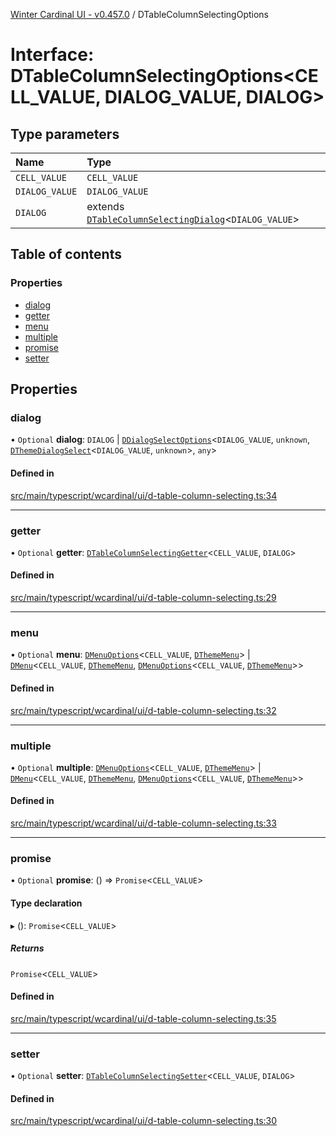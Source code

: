 [Winter Cardinal UI - v0.457.0](../index.md) / DTableColumnSelectingOptions

# Interface: DTableColumnSelectingOptions\<CELL_VALUE, DIALOG_VALUE, DIALOG\>

## Type parameters

| Name | Type |
| :------ | :------ |
| `CELL_VALUE` | `CELL_VALUE` |
| `DIALOG_VALUE` | `DIALOG_VALUE` |
| `DIALOG` | extends [`DTableColumnSelectingDialog`](DTableColumnSelectingDialog.md)\<`DIALOG_VALUE`\> |

## Table of contents

### Properties

- [dialog](DTableColumnSelectingOptions.md#dialog)
- [getter](DTableColumnSelectingOptions.md#getter)
- [menu](DTableColumnSelectingOptions.md#menu)
- [multiple](DTableColumnSelectingOptions.md#multiple)
- [promise](DTableColumnSelectingOptions.md#promise)
- [setter](DTableColumnSelectingOptions.md#setter)

## Properties

### dialog

• `Optional` **dialog**: `DIALOG` \| [`DDialogSelectOptions`](DDialogSelectOptions.md)\<`DIALOG_VALUE`, `unknown`, [`DThemeDialogSelect`](DThemeDialogSelect.md)\<`DIALOG_VALUE`, `unknown`\>, `any`\>

#### Defined in

[src/main/typescript/wcardinal/ui/d-table-column-selecting.ts:34](https://github.com/winter-cardinal/winter-cardinal-ui/blob/v0.457.0/src/main/typescript/wcardinal/ui/d-table-column-selecting.ts#L34)

___

### getter

• `Optional` **getter**: [`DTableColumnSelectingGetter`](../index.md#dtablecolumnselectinggetter)\<`CELL_VALUE`, `DIALOG`\>

#### Defined in

[src/main/typescript/wcardinal/ui/d-table-column-selecting.ts:29](https://github.com/winter-cardinal/winter-cardinal-ui/blob/v0.457.0/src/main/typescript/wcardinal/ui/d-table-column-selecting.ts#L29)

___

### menu

• `Optional` **menu**: [`DMenuOptions`](DMenuOptions.md)\<`CELL_VALUE`, [`DThemeMenu`](DThemeMenu.md)\> \| [`DMenu`](../classes/DMenu.md)\<`CELL_VALUE`, [`DThemeMenu`](DThemeMenu.md), [`DMenuOptions`](DMenuOptions.md)\<`CELL_VALUE`, [`DThemeMenu`](DThemeMenu.md)\>\>

#### Defined in

[src/main/typescript/wcardinal/ui/d-table-column-selecting.ts:32](https://github.com/winter-cardinal/winter-cardinal-ui/blob/v0.457.0/src/main/typescript/wcardinal/ui/d-table-column-selecting.ts#L32)

___

### multiple

• `Optional` **multiple**: [`DMenuOptions`](DMenuOptions.md)\<`CELL_VALUE`, [`DThemeMenu`](DThemeMenu.md)\> \| [`DMenu`](../classes/DMenu.md)\<`CELL_VALUE`, [`DThemeMenu`](DThemeMenu.md), [`DMenuOptions`](DMenuOptions.md)\<`CELL_VALUE`, [`DThemeMenu`](DThemeMenu.md)\>\>

#### Defined in

[src/main/typescript/wcardinal/ui/d-table-column-selecting.ts:33](https://github.com/winter-cardinal/winter-cardinal-ui/blob/v0.457.0/src/main/typescript/wcardinal/ui/d-table-column-selecting.ts#L33)

___

### promise

• `Optional` **promise**: () => `Promise`\<`CELL_VALUE`\>

#### Type declaration

▸ (): `Promise`\<`CELL_VALUE`\>

##### Returns

`Promise`\<`CELL_VALUE`\>

#### Defined in

[src/main/typescript/wcardinal/ui/d-table-column-selecting.ts:35](https://github.com/winter-cardinal/winter-cardinal-ui/blob/v0.457.0/src/main/typescript/wcardinal/ui/d-table-column-selecting.ts#L35)

___

### setter

• `Optional` **setter**: [`DTableColumnSelectingSetter`](../index.md#dtablecolumnselectingsetter)\<`CELL_VALUE`, `DIALOG`\>

#### Defined in

[src/main/typescript/wcardinal/ui/d-table-column-selecting.ts:30](https://github.com/winter-cardinal/winter-cardinal-ui/blob/v0.457.0/src/main/typescript/wcardinal/ui/d-table-column-selecting.ts#L30)
